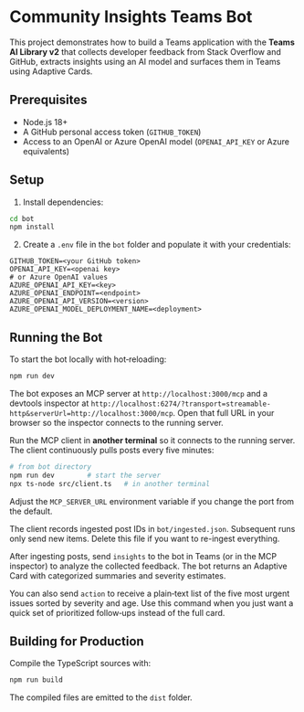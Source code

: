 # Community Insights Teams Bot

This project demonstrates how to build a Teams application with the **Teams AI Library v2** that collects developer feedback from Stack Overflow and GitHub, extracts insights using an AI model and surfaces them in Teams using Adaptive Cards.

## Prerequisites

- Node.js 18+
- A GitHub personal access token (`GITHUB_TOKEN`)
- Access to an OpenAI or Azure OpenAI model (`OPENAI_API_KEY` or Azure equivalents)

## Setup

1. Install dependencies:

```bash
cd bot
npm install
```

2. Create a `.env` file in the `bot` folder and populate it with your credentials:

```
GITHUB_TOKEN=<your GitHub token>
OPENAI_API_KEY=<openai key>
# or Azure OpenAI values
AZURE_OPENAI_API_KEY=<key>
AZURE_OPENAI_ENDPOINT=<endpoint>
AZURE_OPENAI_API_VERSION=<version>
AZURE_OPENAI_MODEL_DEPLOYMENT_NAME=<deployment>
```

## Running the Bot

To start the bot locally with hot‑reloading:

```bash
npm run dev
```

The bot exposes an MCP server at `http://localhost:3000/mcp` and a devtools inspector at
`http://localhost:6274/?transport=streamable-http&serverUrl=http://localhost:3000/mcp`.
Open that full URL in your browser so the inspector connects to the running server.

Run the MCP client in **another terminal** so it connects to the running server. The client continuously pulls posts every five minutes:

```bash
# from bot directory
npm run dev        # start the server
npx ts-node src/client.ts   # in another terminal
```

Adjust the `MCP_SERVER_URL` environment variable if you change the port from the default.

The client records ingested post IDs in `bot/ingested.json`. Subsequent runs
only send new items. Delete this file if you want to re-ingest everything.

After ingesting posts, send `insights` to the bot in Teams (or in the MCP inspector) to analyze the collected feedback. The bot returns an Adaptive Card with categorized summaries and severity estimates.

You can also send `action` to receive a plain‑text list of the five most urgent issues sorted by severity and age. Use this command when you just want a quick set of prioritized follow‑ups instead of the full card.

## Building for Production

Compile the TypeScript sources with:

```bash
npm run build
```

The compiled files are emitted to the `dist` folder.
